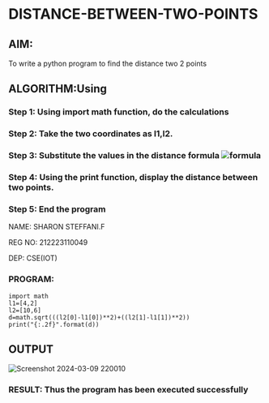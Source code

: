 # DISTANCE-BETWEEN-TWO-POINTS

## AIM:
To write a python program to find the distance two 2 points
## ALGORITHM:Using 
### Step 1: Using import math function, do the calculations
### Step 2: Take the two coordinates as l1,l2.
### Step 3: Substitute the values in the distance formula  ![formula](/formula.JPG)
### Step 4: Using the print function, display the distance between two points.
### Step 5: End the program

NAME: SHARON STEFFANI.F

REG NO: 212223110049

DEP: CSE(IOT)
### PROGRAM:
```
import math
l1=[4,2]
l2=[10,6]
d=math.sqrt(((l2[0]-l1[0])**2)+((l2[1]-l1[1])**2))
print("{:.2f}".format(d))
  ```
## OUTPUT

![Screenshot 2024-03-09 220010](https://github.com/Sharonsteffani2005/DISTANCE-BETWEEN-TWO-POINTS/assets/144979934/f29a0fc0-a4be-4377-b4d9-9d265aa469c6)


### RESULT: Thus the program has been executed successfully
